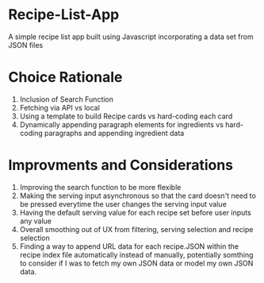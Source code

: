 # Recipe-List-App
A simple recipe list app built using Javascript incorporating a data set from JSON files

# Choice Rationale

1. Inclusion of Search Function
2. Fetching via API vs local
3. Using a template to build Recipe cards vs hard-coding each card
4. Dynamically appending paragraph elements for ingredients vs hard-coding paragraphs and appending ingredient data

# Improvments and Considerations

1. Improving the search function to be more flexible
2. Making the serving input asynchronous so that the card doesn't need to be pressed everytime the user changes the serving input value
3. Having the default serving value for each recipe set before user inputs any value
4. Overall smoothing out of UX from filtering, serving selection and recipe selection
5. Finding a way to append URL data for each recipe.JSON within the recipe index file automatically instead of manually, potentially somthing to consider if I was to fetch my own JSON data or model my own JSON data.
